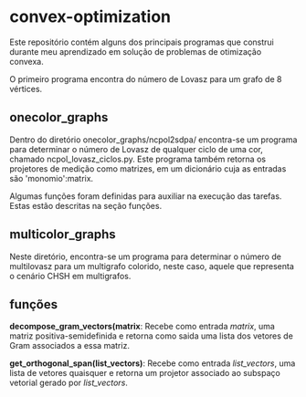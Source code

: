 # convex-optimization
Este repositório contém alguns dos principais programas que construi durante meu aprendizado em solução de problemas de otimização convexa.

O primeiro programa encontra do número de Lovasz para um grafo de 8 vértices.

## onecolor_graphs
Dentro do diretório onecolor_graphs/ncpol2sdpa/ encontra-se um programa para determinar o número de Lovasz de qualquer ciclo de uma cor, chamado ncpol_lovasz_ciclos.py. Este programa também retorna os projetores de medição como matrizes, em um dicionário cuja as entradas são 'monomio':matrix. 

Algumas funções foram definidas para auxiliar na execução das tarefas. Estas estão descritas na seção funções.

## multicolor_graphs
Neste diretório, encontra-se um programa para determinar o número de multilovasz para um multigrafo colorido, neste caso, aquele que representa o cenário CHSH em multigrafos.

## funções
**decompose_gram_vectors(matrix**: Recebe como entrada *matrix*, uma matriz positiva-semidefinida e retorna como saida uma lista dos vetores de Gram associados a essa matriz.

**get_orthogonal_span(list_vectors)**: Recebe como entrada *list_vectors*, uma lista de vetores quaisquer e retorna um projetor associado ao subspaço vetorial gerado por *list_vectors*.


